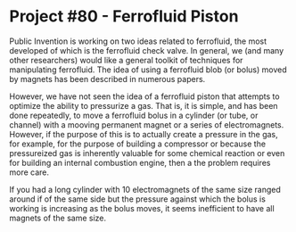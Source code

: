 # Project #80 - Ferrofluid Piston

Public Invention is working on two ideas related to ferrofluid, the most developed of which is the ferrofluid check valve.
In general, we (and many other researchers) would like a general toolkit of techniques for manipulating ferrofluid.
The idea of using a ferrofluid blob (or bolus) moved by magnets has been described in numerous papers. 

However, we have not seen the idea of a ferrofluid piston that attempts to optimize the ability to pressurize a gas.
That is, it is simple, and has been done repeatedly, to move a ferrofluid bolus in a cylinder (or tube, or channel) with a
mooving permanent magnet or a series of electromagnets. However, if the purpose of this is to actually create a pressure in the gas,
for example, for the purpose of building a compressor or because the pressureized gas is inherently valuable for some chemical reaction
or even for building an internal combustion engine, then a the problem requires more care.

If you had a long cylinder with 10 electromagnets of the same size ranged around if of the same side but the pressure against which the bolus
is working is increasing as the bolus moves, it seems inefficient to have all magnets of the same size.
